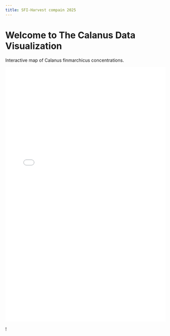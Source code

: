 ```yaml
---
title: SFI-Harvest compain 2025
---
```


# Welcome to The Calanus Data Visualization

Interactive map of Calanus finmarchicus concentrations.

<iframe src="calanus_333.html" width="100%" height="800px" style="border:none;"></iframe>

!
